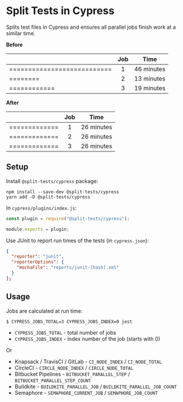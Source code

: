 # Split Tests in Cypress

Splits test files in Cypress and ensures all parallel jobs finish work at a similar time.

**Before**

|                             | Job |    Time    |
| --------------------------- | :-: | :--------: |
| =========================== |  1  | 46 minutes |
| ========                    |  2  | 13 minutes |
| ============                |  3  | 19 minutes |

**After**

|               | Job |    Time    |
| ------------- | :-: | :--------: |
| ============= |  1  | 26 minutes |
| ============= |  2  | 26 minutes |
| ============= |  3  | 26 minutes |

## Setup

Install `@split-tests/cypress` package:

    npm install --save-dev @split-tests/cypress
    yarn add -D @split-tests/cypress
  
In `cypress/plugins/index.js`:

```js
const plugin = require("@split-tests/cypress");

module.exports = plugin;
```

Use JUnit to report run times of the tests (in `cypress.json`):

```json
{
  "reporter": "junit",
  "reporterOptions": {
    "mochaFile": "reports/junit-[hash].xml"
  }
};
```

## Usage

Jobs are calculated at run time:

    $ CYPRESS_JOBS_TOTAL=3 CYPRESS_JOBS_INDEX=0 jest

- `CYPRESS_JOBS_TOTAL` - total number of jobs
- `CYPRESS_JOBS_INDEX` - index number of the job (starts with 0)

Or 

- Knapsack / TravisCI / GitLab - `CI_NODE_INDEX` / `CI_NODE_TOTAL`
- CircleCI - `CIRCLE_NODE_INDEX` / `CIRCLE_NODE_TOTAL`
- Bitbucket Pipelines - `BITBUCKET_PARALLEL_STEP` / `BITBUCKET_PARALLEL_STEP_COUNT`
- Buildkite - `BUILDKITE_PARALLEL_JOB` / `BUILDKITE_PARALLEL_JOB_COUNT`
- Semaphore - `SEMAPHORE_CURRENT_JOB` / `SEMAPHORE_JOB_COUNT`


